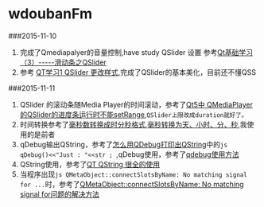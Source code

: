 # wdoubanFm

###2015-11-10
1. 完成了Qmediapalyer的音量控制,have study QSlider 设置 参考[Qt基础学习（3）-----滑动条之QSlider](http://blog.csdn.net/qiurisuixiang/article/details/6897914)
2. 参考 [QT学习1 QSlider 更改样式](http://blog.csdn.net/denny_233/article/details/7329486),完成了QSlider的基本美化，目前还不懂QSS

###2015-11-11
1. QSlider 的滚动条随Media Player的时间滚动，参考了[Qt5中 QMediaPlayer的QSlider的进度条运行时不能setRange](http://bbs.csdn.net/topics/390718909),`QSlider上限改成duration就好了。`
2. 时间转换参考了[毫秒数转换成时分秒格式](http://blog.sina.com.cn/s/blog_6efce07e010138co.html),[毫秒转换为天、小时、分、秒](http://www.cnblogs.com/hxsyl/p/4226483.html),我使用的是前者
3. qDebug输出QString，参考了[怎么用QDebug打印出QString](http://bbs.csdn.net/topics/370143216)中的```js qDebug()<<"Just : "<<str ; ```,qDebug使用，参考了[qdebug使用方法](http://blog.sina.com.cn/s/blog_71cb68cb01013wck.html)
4. QString使用，参考了[QT QString 很全的使用](http://blog.csdn.net/zhoxier/article/details/7663895)
5. 当程序出现```js QMetaObject::connectSlotsByName: No matching signal for ...```时，参考了[QMetaObject::connectSlotsByName: No matching signal for问题的解决方法](http://blog.csdn.net/fm0517/article/details/5503575)
